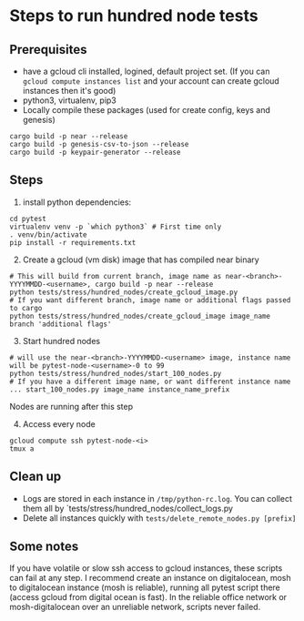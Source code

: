 # Steps to run hundred node tests

## Prerequisites
- have a gcloud cli installed, logined, default project set.
(If you can `gcloud compute instances list` and your account can create gcloud instances then it's good)
- python3, virtualenv, pip3
- Locally compile these packages (used for create config, keys and genesis)
```
cargo build -p near --release
cargo build -p genesis-csv-to-json --release
cargo build -p keypair-generator --release
```

## Steps
1. install python dependencies:
```
cd pytest
virtualenv venv -p `which python3` # First time only
. venv/bin/activate
pip install -r requirements.txt
```

2. Create a gcloud (vm disk) image that has compiled near binary
```
# This will build from current branch, image name as near-<branch>-YYYYMMDD-<username>, cargo build -p near --release
python tests/stress/hundred_nodes/create_gcloud_image.py
# If you want different branch, image name or additional flags passed to cargo
python tests/stress/hundred_nodes/create_gcloud_image image_name branch 'additional flags' 
```

3. Start hundred nodes
```
# will use the near-<branch>-YYYYMMDD-<username> image, instance name will be pytest-node-<username>-0 to 99
python tests/stress/hundred_nodes/start_100_nodes.py
# If you have a different image name, or want different instance name
... start_100_nodes.py image_name instance_name_prefix
```
Nodes are running after this step

4. Access every node
```
gcloud compute ssh pytest-node-<i>
tmux a
```

## Clean up

- Logs are stored in each instance in `/tmp/python-rc.log`. You can collect them all by `tests/stress/hundred_nodes/collect_logs.py
- Delete all instances quickly with `tests/delete_remote_nodes.py [prefix]`

## Some notes
If you have volatile or slow ssh access to gcloud instances, these scripts can fail at any step. I recommend create an instance on digitalocean, mosh to digitalocean instance (mosh is reliable), running all pytest script there (access gcloud from digital ocean is fast). In the reliable office network or mosh-digitalocean over an unreliable network, scripts never failed.
